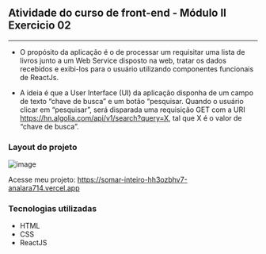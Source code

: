 ## Atividade do curso de front-end - Módulo II Exercicio 02
-----------
- O propósito da aplicação é o de processar um requisitar uma lista de livros junto a um Web Service disposto na web, tratar os dados recebidos e exibi-los para o usuário utilizando componentes funcionais de ReactJs.

- A ideia é que a User Interface (UI) da aplicação disponha de um campo de texto “chave de busca” e um botão “pesquisar. Quando o usuário clicar em “pesquisar”, será disparada uma requisição GET com a URI https://hn.algolia.com/api/v1/search?query=X, tal que X é o valor de “chave de busca”.

### Layout do projeto 
![image](https://user-images.githubusercontent.com/95003755/164544916-5826868e-1e07-4af7-9c63-e97b0ff74ad1.png)

Acesse meu projeto: https://somar-inteiro-hh3ozbhv7-analara714.vercel.app
### Tecnologias utilizadas
<ul>
  <li>HTML</li>
  <li>CSS</li>
  <li>ReactJS</li>
</ul>

